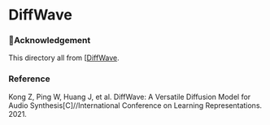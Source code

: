 # DiffWave

### :sparkling_heart:**Acknowledgement**
This directory all from [[DiffWave](https://github.com/lmnt-com/diffwave).

### Reference
Kong Z, Ping W, Huang J, et al. DiffWave: A Versatile Diffusion Model for Audio Synthesis[C]//International Conference on Learning Representations. 2021.
